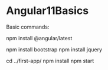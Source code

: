 # Angular11Basics

Basic commands:

npm install @angular/latest

npm install bootstrap
npm install jquery

cd ../first-app/
npm install
npm start
